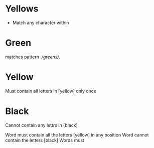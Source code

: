 # Yellows
- Match any character within 
# Green
matches pattern .*/greens/.*
# Yellow
Must contain all letters in [yellow] only once
# Black
Cannot contain any lettrs in [black]


Word must contain all the letters [yellow] in any position
Word cannot contain the letters [black]
Words must 


